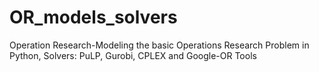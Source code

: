 # OR_models_solvers
Operation Research-Modeling the basic Operations Research Problem in Python, Solvers: PuLP, Gurobi, CPLEX and Google-OR Tools
